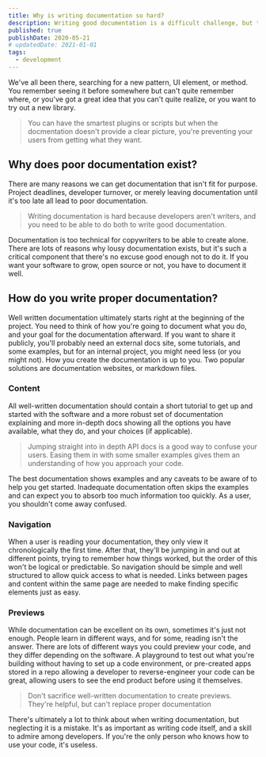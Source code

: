 ```yaml
---
title: Why is writing documentation so hard?
description: Writing good documentation is a difficult challenge, but there are always things we can do to improve it.
published: true
publishDate: 2020-05-21
# updatedDate: 2021-01-01
tags:
  - development
---
```


We've all been there, searching for a new pattern, UI element, or method. You remember seeing it before somewhere but can't quite remember where, or you've got a great idea that you can't quite realize, or you want to try out a new library.

> You can have the smartest plugins or scripts but when the docmentation doesn't provide a clear picture, you're preventing your users from getting what they want.

## Why does poor documentation exist?

There are many reasons we can get documentation that isn't fit for purpose. Project deadlines, developer turnover, or merely leaving documentation until it's too late all lead to poor documentation.

> Writing documentation is hard because developers aren't writers, and you need to be able to do both to write good documentation.

Documentation is too technical for copywriters to be able to create alone. There are lots of reasons why lousy documentation exists, but it's such a critical component that there's no excuse good enough not to do it. If you want your software to grow, open source or not, you have to document it well.

## How do you write proper documentation?

Well written documentation ultimately starts right at the beginning of the project. You need to think of how you're going to document what you do, and your goal for the documentation afterward. If you want to share it publicly, you'll probably need an external docs site, some tutorials, and some examples, but for an internal project, you might need less (or you might not). How you create the documentation is up to you. Two popular solutions are documentation websites, or markdown files.

### Content

All well-written documentation should contain a short tutorial to get up and started with the software and a more robust set of documentation explaining and more in-depth docs showing all the options you have available, what they do, and your choices (if applicable).

> Jumping straight into in depth API docs is a good way to confuse your users. Easing them in with some smaller examples gives them an understanding of how you approach your code.

The best documentation shows examples and any caveats to be aware of to help you get started. Inadequate documentation often skips the examples and can expect you to absorb too much information too quickly. As a user, you shouldn't come away confused.

### Navigation

When a user is reading your documentation, they only view it chronologically the first time. After that, they'll be jumping in and out at different points, trying to remember how things worked, but the order of this won't be logical or predictable. So navigation should be simple and well structured to allow quick access to what is needed. Links between pages and content within the same page are needed to make finding specific elements just as easy.

### Previews

While documentation can be excellent on its own, sometimes it's just not enough. People learn in different ways, and for some, reading isn't the answer. There are lots of different ways you could preview your code, and they differ depending on the software. A playground to test out what you're building without having to set up a code environment, or pre-created apps stored in a repo allowing a developer to reverse-engineer your code can be great, allowing users to see the end product before using it themselves.

> Don't sacrifice well-written documentation to create previews. They're helpful, but can't replace proper documentation

There's ultimately a lot to think about when writing documentation, but neglecting it is a mistake. It's as important as writing code itself, and a skill to admire among developers. If you're the only person who knows how to use your code, it's useless.
